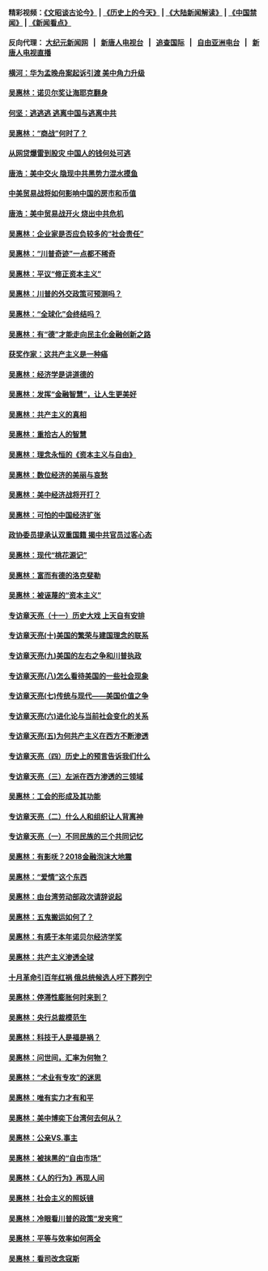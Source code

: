#### 精彩视频：[《文昭谈古论今》](http://95.179.137.68/wenzhao) | [《历史上的今天》](http://95.179.137.68/today-in-history) | [《大陆新闻解读》](http://95.179.137.68/ntdtv-comedy) | [《中国禁闻》](http://95.179.137.68/ntdtv-news) | [《新闻看点》](http://95.179.137.68/news-insight) 

 #### 反向代理： [大纪元新闻网](http://95.179.137.68:10080/) &nbsp;&nbsp;|&nbsp;&nbsp; [新唐人电视台](http://95.179.137.68:8000/) &nbsp;&nbsp;|&nbsp;&nbsp; [追查国际](http://95.179.137.68:10010/) &nbsp;&nbsp;|&nbsp;&nbsp; [自由亚洲电台](http://95.179.137.68:9800/) &nbsp;&nbsp;|&nbsp;&nbsp; [新唐人电视直播](http://95.179.137.68/) 

#### [横河：华为孟晚舟案起诉引渡 美中角力升级](../pages/nsc423/n11027230.md?t=02161837) 

#### [吴惠林：诺贝尔奖让海耶克翻身](../pages/nsc423/n10890049.md?t=02161837) 

#### [何坚：逃逃逃 逃离中国与逃离中共](../pages/nsc423/n10592891.md?t=02161837) 

#### [吴惠林：“商战”何时了？](../pages/nsc423/n10573558.md?t=02161837) 

#### [从网贷爆雷到股灾 中国人的钱何处可逃](../pages/nsc423/n10572800.md?t=02161837) 

#### [唐浩：美中交火 隐现中共黑势力混水摸鱼](../pages/nsc423/n10544040.md?t=02161837) 

#### [中美贸易战将如何影响中国的房市和币值](../pages/nsc423/n10543697.md?t=02161837) 

#### [唐浩：美中贸易战开火 烧出中共危机](../pages/nsc423/n10540126.md?t=02161837) 

#### [吴惠林：企业家是否应负较多的“社会责任”](../pages/nsc423/n10535022.md?t=02161837) 

#### [吴惠林：“川普奇迹”一点都不稀奇](../pages/nsc423/n10512808.md?t=02161837) 

#### [吴惠林：平议“修正资本主义”](../pages/nsc423/n10495724.md?t=02161837) 

#### [吴惠林：川普的外交政策可预测吗？](../pages/nsc423/n10462387.md?t=02161837) 

#### [吴惠林：“全球化”会终结吗？](../pages/nsc423/n10452838.md?t=02161837) 

#### [吴惠林：有“德”才能走向民主化金融创新之路](../pages/nsc423/n10432292.md?t=02161837) 

#### [获奖作家：这共产主义是一种癌](../pages/nsc423/n10431541.md?t=02161837) 

#### [吴惠林：经济学是讲道德的](../pages/nsc423/n10398014.md?t=02161837) 

#### [吴惠林：发挥“金融智慧”，让人生更美好](../pages/nsc423/n10375019.md?t=02161837) 

#### [吴惠林：共产主义的真相](../pages/nsc423/n10351394.md?t=02161837) 

#### [吴惠林：重拾古人的智慧](../pages/nsc423/n10337691.md?t=02161837) 

#### [吴惠林：理念永恒的《资本主义与自由》](../pages/nsc423/n10316274.md?t=02161837) 

#### [吴惠林：数位经济的美丽与哀愁](../pages/nsc423/n10292946.md?t=02161837) 

#### [吴惠林：美中经济战将开打？](../pages/nsc423/n10258825.md?t=02161837) 

#### [吴惠林：可怕的中国经济扩张](../pages/nsc423/n10219147.md?t=02161837) 

#### [政协委员提承认双重国籍 揭中共官员过客心态](../pages/nsc423/n10208809.md?t=02161837) 

#### [吴惠林：现代“桃花源记”](../pages/nsc423/n10185234.md?t=02161837) 

#### [吴惠林：富而有德的洛克斐勒](../pages/nsc423/n10142264.md?t=02161837) 

#### [吴惠林：被诬蔑的“资本主义”](../pages/nsc423/n10124816.md?t=02161837) 

#### [专访章天亮（十一）历史大戏 上天自有安排](../pages/nsc423/n10094905.md?t=02161837) 

#### [专访章天亮(十)美国的繁荣与建国理念的联系](../pages/nsc423/n10094899.md?t=02161837) 

#### [专访章天亮(九)美国的左右之争和川普执政](../pages/nsc423/n10094889.md?t=02161837) 

#### [专访章天亮(八)怎么看待美国的一些社会现象](../pages/nsc423/n10094857.md?t=02161837) 

#### [专访章天亮(七)传统与现代——美国价值之争](../pages/nsc423/n10093140.md?t=02161837) 

#### [专访章天亮(六)进化论与当前社会变化的关系](../pages/nsc423/n10092036.md?t=02161837) 

#### [专访章天亮(五)为何共产主义在西方不断渗透](../pages/nsc423/n10083620.md?t=02161837) 

#### [专访章天亮（四）历史上的预言告诉我们什么](../pages/nsc423/n10083606.md?t=02161837) 

#### [专访章天亮（三）左派在西方渗透的三领域](../pages/nsc423/n10081115.md?t=02161837) 

#### [吴惠林：工会的形成及其功能](../pages/nsc423/n10080633.md?t=02161837) 

#### [专访章天亮（二）什么人和组织让人背离神](../pages/nsc423/n10076637.md?t=02161837) 

#### [专访章天亮（一）不同民族的三个共同记忆](../pages/nsc423/n10074188.md?t=02161837) 

#### [吴惠林：有影呒？2018金融泡沫大地震](../pages/nsc423/n10040534.md?t=02161837) 

#### [吴惠林：“爱情”这个东西](../pages/nsc423/n10019423.md?t=02161837) 

#### [吴惠林：由台湾劳动部政次请辞说起](../pages/nsc423/n9979679.md?t=02161837) 

#### [吴惠林：五鬼搬运如何了？](../pages/nsc423/n9925338.md?t=02161837) 

#### [吴惠林：有感于本年诺贝尔经济学奖](../pages/nsc423/n9871883.md?t=02161837) 

#### [吴惠林：共产主义渗透全球](../pages/nsc423/n9812748.md?t=02161837) 

#### [十月革命引百年红祸 俄总统候选人吁下葬列宁](../pages/nsc423/n9810182.md?t=02161837) 

#### [吴惠林：停滞性膨胀何时来到？](../pages/nsc423/n9764136.md?t=02161837) 

#### [吴惠林：央行总裁模范生](../pages/nsc423/n9728134.md?t=02161837) 

#### [吴惠林：科技于人是福是祸？](../pages/nsc423/n9672982.md?t=02161837) 

#### [吴惠林：问世间，汇率为何物？](../pages/nsc423/n9621788.md?t=02161837) 

#### [吴惠林：“术业有专攻”的迷思](../pages/nsc423/n9580363.md?t=02161837) 

#### [吴惠林：唯有实力才有和平](../pages/nsc423/n9529599.md?t=02161837) 

#### [吴惠林：美中博奕下台湾何去何从？](../pages/nsc423/n9483598.md?t=02161837) 

#### [吴惠林：公亲VS.事主](../pages/nsc423/n9425637.md?t=02161837) 

#### [吴惠林：被抹黑的“自由市场”](../pages/nsc423/n9351545.md?t=02161837) 

#### [吴惠林：《人的行为》再现人间](../pages/nsc423/n9296339.md?t=02161837) 

#### [吴惠林：社会主义的照妖镜](../pages/nsc423/n9243460.md?t=02161837) 

#### [吴惠林：冷眼看川普的政策“发夹弯”](../pages/nsc423/n9120684.md?t=02161837) 

#### [吴惠林：平等与效率如何两全](../pages/nsc423/n9075430.md?t=02161837) 

#### [吴惠林：看司改念寇斯](../pages/nsc423/n9024915.md?t=02161837) 

